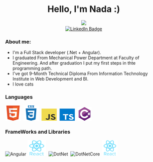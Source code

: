 <h1 align="center"> Hello, I'm Nada :)</h1>
<div id="header" align="center">
  <img src="https://media.giphy.com/media/M4NykXxUE0HAcK7UJ6/giphy.gif" width="400"/>
</div>
<div id="badges" align="center">
  <a href="https://www.linkedin.com/in/nada-kohya">
    <img src="https://img.shields.io/badge/LinkedIn-blue?style=for-the-badge&logo=linkedin&logoColor=white" alt="LinkedIn Badge"/>
  </a>
  </div>
  <div>
  <h3>About me:</h3>
  <ul>
  <li>I'm a Full Stack developer (.Net + Angular).</li>
  <li>I graduated From Mechanical Power Department at Faculty of Engineering. And after graduation I put my first steps in thte programming path.</li>
  <li>I've got 9-Month Technical Diploma From Information Technology Institute in Web Development and BI.</li>
  <li>I love cats</li>
  </ul>
  </div>
  <div>
  <h3>Languages</h3>
   <img src="https://github.com/devicons/devicon/blob/master/icons/html5/html5-original.svg" title="HTML5" alt="HTML" width="50" height="50"/>&nbsp;
  <img src="https://github.com/devicons/devicon/blob/master/icons/css3/css3-plain-wordmark.svg"  title="CSS3" alt="CSS" width="50" height="50"/>&nbsp;
  <img src="https://github.com/devicons/devicon/blob/master/icons/javascript/javascript-original.svg" title="JavaScript" alt="JavaScript" width="50" height="40"/>&nbsp;
  <img src="https://github.com/devicons/devicon/blob/master/icons/typescript/typescript-original.svg"  title="TypeScript" alt="TypeScript" width="50" height="40"/>&nbsp;
  <img src="https://github.com/devicons/devicon/blob/master/icons/csharp/csharp-original.svg" alt="csharp" width="45"/>
  </div>
  <div>
  <h3>FrameWorks and Libraries</h3>
   <img src="https://camo.githubusercontent.com/1abc769ed3486dd4eff0d2a33ede82bb8e1039dcf5b57f05c086c0841ca70f38/68747470733a2f2f70726f66696c696e61746f722e7269736861762e6465762f736b696c6c732d6173736574732f616e67756c61726a732d6f726967696e616c2e737667" alt="Angular" width="50"/>
 <img src="https://github.com/devicons/devicon/blob/master/icons/react/react-original-wordmark.svg" title="React" alt="React" width="60" height="50"/>&nbsp;
   <img src="https://camo.githubusercontent.com/431a35f2224f9af72d1bb857498b40e0843f0019f09dd356e3dc25e78d6ca813/68747470733a2f2f70726f66696c696e61746f722e7269736861762e6465762f736b696c6c732d6173736574732f646f742d6e65742d6f726967696e616c2d776f72646d61726b2e737667" title="DotNet" alt="DotNet" width="50" height="40"/>&nbsp;
   <img src="https://camo.githubusercontent.com/83349309f8eb65efbdd644db0b665e59a959e9d72ee362d63ab585015e9094c2/68747470733a2f2f70726f66696c696e61746f722e7269736861762e6465762f736b696c6c732d6173736574732f646f746e6574636f72652e706e67" title="DotNetCore" alt="DotNetCore" width="50" height="50"/>&nbsp;
   <img src="https://github.com/devicons/devicon/blob/master/icons/react/react-original-wordmark.svg" title="React" alt="React" width="50" height="50"/>&nbsp;
</div>
 
